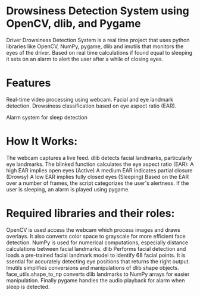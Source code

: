 # Drowsiness Detection System using OpenCV, dlib, and Pygame
Driver Drowsiness Detection System is a real time project that uses python libraries like OpenCV, NumPy, pygame, dlib and imutils that monitors the eyes of the driver. Based on real time calculations if found equal to sleeping it sets on an alarm to alert the user after a while of closing eyes.

# Features
Real-time video processing using webcam.
Facial and eye landmark detection.
Drowsiness classification based on eye aspect ratio (EAR).

Alarm system for sleep detection
# How It Works:
The webcam captures a live feed.
dlib detects facial landmarks, particularly eye landmarks.
The blinked function calculates the eye aspect ratio (EAR):
A high EAR implies open eyes (Active)
A medium EAR indicates partial closure (Drowsy)
A low EAR implies fully closed eyes (Sleeping)
Based on the EAR over a number of frames, the script categorizes the user's alertness.
If the user is sleeping, an alarm is played using pygame.

# Required libraries and their roles:
OpenCV is used access the webcam which process images and draws overlays. It also converts color space to grayscale for more efficient face detection.
NumPy is used for numerical computations, especially distance calculations between facial landmarks.
dlib Performs facial detection and loads a pre-trained facial landmark model to identify 68 facial points. It is ssential for accurately detecting eye positions that returns the right output.
Imutils simplifies conversions and manipulations of dlib shape objects. face_utils.shape_to_np converts dlib landmarks to NumPy arrays for easier manipulation.
Finally pygame handles the audio playback for alarm when sleep is detected.
